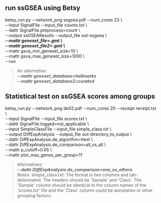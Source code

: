 ## run ssGSEA using Betsy  
betsy_run.py --network_png ssgsea.pdf --num_cores 23 \\  
--input SignalFile --input_file counts.txt \\  
--dattr SignalFile.preprocess=count \\  
--output ssGSEAResults --output_file out-ssgsea \\  
***--mattr geneset_file=.gmt \\***   
***--mattr geneset_file2=.gmt \\***  
--mattr gsva_min_geneset_size=10 \\  
--mattr gsva_max_geneset_size=1000 \\  
--run

> *An alternative\:*  
> ***--mattr geneset_database=hallmarks***  
> ***--mattr geneset_database2=curated***  

## Statistical test on ssGSEA scores among groups  
betsy_run.py --network_png de02.pdf --num_cores 20 --receipt receipt.txt \\  
--input SignalFile --input_file scores.txt \\  
--dattr SignalFile.logged=not_applicable \\  
--input SimpleClassFile --input_file simple_class.txt \\    
--output DiffExpAnalysis --output_file out-directory_to_output \\  
--dattr DiffExpAnalysis.de_algorithm=ttest \\  
--dattr DiffExpAnalysis.de_comparison=all_vs_all \\  
--mattr p_cutoff=0.05 \\  
--mattr plot_max_genes_per_group=11

> *Alternatives\:*  
> ***--dattr DiffExpAnalysis.de_comparison=one_vs_others***  
> *Notes\:*
> simple_class.txt: The format is two columns and tab-deliminated.  The headers should be 'Sample' and 'Class'.  The 'Sample' column should be identical to the column names of the 'scores.txt' file and the 'Class' column could be annotation or other grouping factors. 